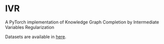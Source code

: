 # IVR
A PyTorch implementation of Knowledge Graph Completion by Intermediate Variables Regularization

Datasets are available in [here](https://drive.google.com/file/d/1Yio-amWw6jJWgWaRyWykKSVdZ92LvY95/view?usp=drive_link).
